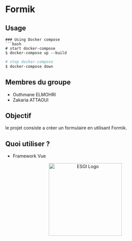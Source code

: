 # Formik

## Usage

```
### Using Docker compose 
```bash
# start docker-compose
$ docker-compose up --build
```

```bash
# stop docker-compose
$ docker-compose down
```

## Membres du groupe
- Outhmane ELMOHRI
- Zakaria ATTAOUI

## Objectif
le projet consiste a créer un formulaire en utilisant Formik.
## Quoi utiliser ?
- Framework Vue

<p align="center">
  <a href="https://www.esgi.fr/" target="blank"><img src="https://secure.meetupstatic.com/photos/event/5/3/2/600_484801330.jpeg" width="230" alt="ESGI Logo" /></a>
</p>
